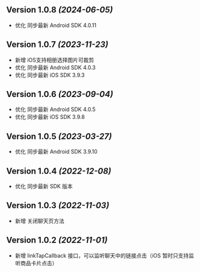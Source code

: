 Version 1.0.8 *(2024-06-05)*
----------------------------
- 优化 同步最新 Android SDK 4.0.11

Version 1.0.7 *(2023-11-23)*
----------------------------
- 新增 iOS支持相册选择图片可裁剪
- 优化 同步最新 Android SDK 4.0.3
- 优化 同步最新 iOS SDK 3.9.3

Version 1.0.6 *(2023-09-04)*
----------------------------
- 优化 同步最新 Android SDK 4.0.5
- 优化 同步最新 iOS SDK 3.9.8

Version 1.0.5 *(2023-03-27)*
----------------------------
- 优化 同步最新 Android SDK 3.9.10

Version 1.0.4 *(2022-12-08)*
----------------------------
- 优化 同步最新 SDK 版本

Version 1.0.3 *(2022-11-03)*
----------------------------
- 新增 关闭聊天页方法

Version 1.0.2 *(2022-11-01)*
----------------------------
- 新增 linkTapCallback 接口，可以监听聊天中的链接点击（iOS 暂时只支持监听商品卡片点击）
